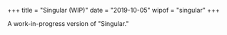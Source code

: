 +++
title = "Singular (WIP)"
date = "2019-10-05"
wipof = "singular"
+++

A work-in-progress version of "Singular."